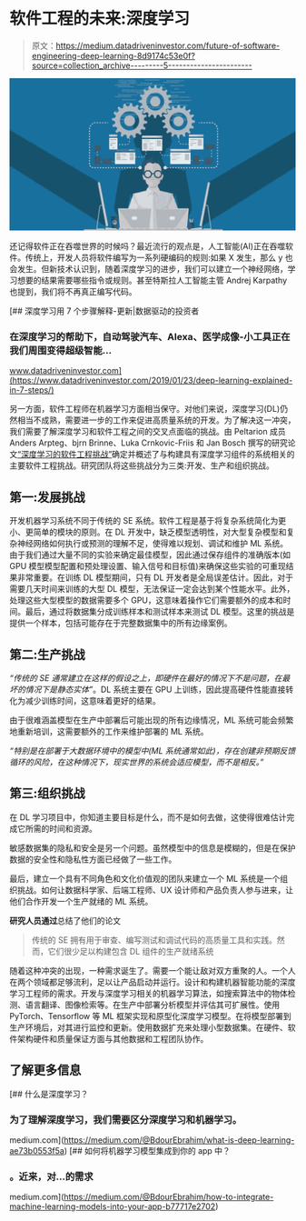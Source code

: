 # 软件工程的未来:深度学习

> 原文：<https://medium.datadriveninvestor.com/future-of-software-engineering-deep-learning-8d9174c53e0f?source=collection_archive---------5----------------------->

![](img/55250660efcb7c6d65ea6bf9e4c2c0fe.png)

还记得软件正在吞噬世界的时候吗？最近流行的观点是，人工智能(AI)正在吞噬软件。传统上，开发人员将软件编写为一系列硬编码的规则:如果 X 发生，那么 y 也会发生。但新技术认识到，随着深度学习的进步，我们可以建立一个神经网络，学习想要的结果需要哪些指令或规则。甚至特斯拉人工智能主管 Andrej Karpathy 也提到，我们将不再真正编写代码。

[](https://www.datadriveninvestor.com/2019/01/23/deep-learning-explained-in-7-steps/) [## 深度学习用 7 个步骤解释-更新|数据驱动的投资者

### 在深度学习的帮助下，自动驾驶汽车、Alexa、医学成像-小工具正在我们周围变得超级智能…

www.datadriveninvestor.com](https://www.datadriveninvestor.com/2019/01/23/deep-learning-explained-in-7-steps/) 

另一方面，软件工程师在机器学习方面相当保守。对他们来说，深度学习(DL)仍然相当不成熟，需要进一步的工作来促进高质量系统的开发。为了解决这一冲突，我们需要了解深度学习和软件工程之间的交叉点面临的挑战。由 Peltarion 成员 Anders Arpteg、bjrn Brinne、Luka Crnkovic-Friis 和 Jan Bosch 撰写的研究论文[“深度学习的软件工程挑战”](https://peltarion.com/resources/software-engineering-challenges-of-deep-learning)确定并概述了与构建具有深度学习组件的系统相关的主要软件工程挑战。研究团队将这些挑战分为三类:开发、生产和组织挑战。

## **第一:发展挑战**

开发机器学习系统不同于传统的 SE 系统。软件工程是基于将复杂系统简化为更小、更简单的模块的原则。在 DL 开发中，缺乏模型透明性，对大型复杂模型和复杂神经网络如何执行或预测的理解不足，使得难以规划、调试和维护 ML 系统。由于我们通过大量不同的实验来确定最佳模型，因此通过保存组件的准确版本(如 GPU 模型模型配置和预处理设置、输入信号和目标值)来确保这些实验的可重现结果非常重要。在训练 DL 模型期间，只有 DL 开发者是全局误差估计。因此，对于需要几天时间来训练的大型 DL 模型，无法保证一定会达到某个性能水平。此外，处理这些大型模型的数据需要多个 GPU，这意味着操作它们需要额外的成本和时间。最后，通过将数据集分成训练样本和测试样本来测试 DL 模型。这里的挑战是提供一个样本，包括可能存在于完整数据集中的所有边缘案例。

## **第二:生产挑战**

*“传统的 SE 通常建立在这样的假设之上，即硬件在最好的情况下不是问题，在最坏的情况下是静态实体”*。DL 系统主要在 GPU 上训练，因此提高硬件性能直接转化为减少训练时间，这意味着更好的结果。

由于很难涵盖模型在生产中部署后可能出现的所有边缘情况，ML 系统可能会频繁地重新培训，这需要额外的工作来维护部署的 ML 系统。

*“特别是在部署于大数据环境中的模型中(ML 系统通常如此)，存在创建非预期反馈循环的风险，在这种情况下，现实世界的系统会适应模型，而不是相反。”*

## **第三:组织挑战**

在 DL 学习项目中，你知道主要目标是什么，而不是如何去做，这使得很难估计完成它所需的时间和资源。

敏感数据集的隐私和安全是另一个问题。虽然模型中的信息是模糊的，但是在保护数据的安全性和隐私性方面已经做了一些工作。

最后，建立一个具有不同角色和文化价值观的团队来建立一个 ML 系统是一个组织挑战。如何让数据科学家、后端工程师、UX 设计师和产品负责人参与进来，让他们合作开发一个生产就绪的 ML 系统。

**研究人员通过**总结了他们的论文

> 传统的 SE 拥有用于审查、编写测试和调试代码的高质量工具和实践。然而，它们很少足以构建包含 DL 组件的生产就绪系统

随着这种冲突的出现，一种需求诞生了。需要一个能让敌对双方重聚的人。一个人在两个领域都足够流利，足以让产品启动并运行。设计和构建机器智能功能的深度学习工程师的需求。开发与深度学习相关的机器学习算法，如搜索算法中的物体检测、语言翻译、图像检索等。在生产中部署分析模型并评估其可扩展性。使用 PyTorch、Tensorflow 等 ML 框架实现和原型化深度学习模型。在将模型部署到生产环境后，对其进行监控和更新。使用数据扩充来处理小型数据集。在硬件、软件架构硬件和质量保证方面与其他数据和工程团队协作。

## 了解更多信息

[](https://medium.com/@BdourEbrahim/what-is-deep-learning-ae73b0553f5a) [## 什么是深度学习？

### 为了理解深度学习，我们需要区分深度学习和机器学习。

medium.com](https://medium.com/@BdourEbrahim/what-is-deep-learning-ae73b0553f5a) [](https://medium.com/@BdourEbrahim/how-to-integrate-machine-learning-models-into-your-app-b77717e2702) [## 如何将机器学习模型集成到你的 app 中？

### 。近来，对…的需求

medium.com](https://medium.com/@BdourEbrahim/how-to-integrate-machine-learning-models-into-your-app-b77717e2702)